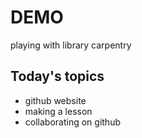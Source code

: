 # DEMO
playing with library carpentry

## Today's topics

- github website
- making a lesson
- collaborating on github

